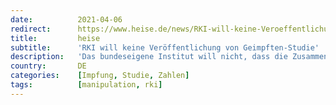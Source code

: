 ```yaml
---
date:          2021-04-06
redirect:      https://www.heise.de/news/RKI-will-keine-Veroeffentlichung-von-Geimpften-Studie-6006484.html
title:         heise
subtitle:      'RKI will keine Veröffentlichung von Geimpften-Studie'
description:   'Das bundeseigene Institut will nicht, dass die Zusammenfassung von Erkenntnissen zum Übertragungsrisiko durch vollständig geimpfte Personen veröffentlicht wird.'
country:       DE
categories:    [Impfung, Studie, Zahlen]
tags:          [manipulation, rki]
---
```

